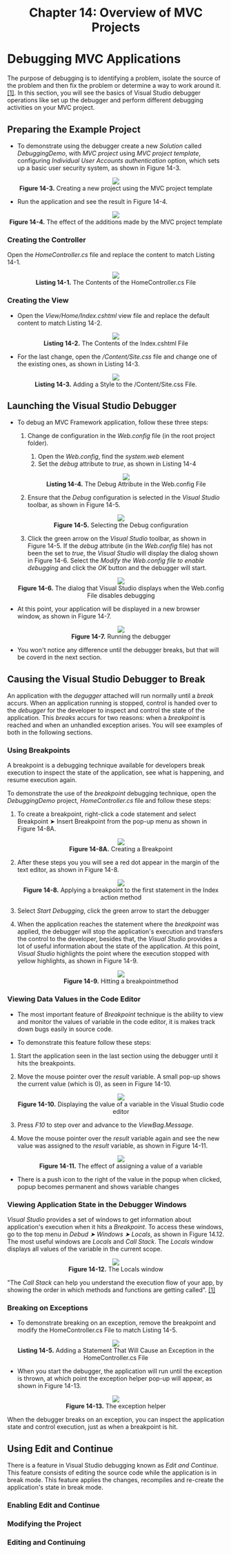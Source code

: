 <h1 align="center">
    Chapter 14: Overview of MVC Projects
</h1>

# Debugging MVC Applications
The purpose of debugging is to identifying a problem, isolate the source of the problem and then fix the problem or determine a way to work around it. [[1]](https://www.techtarget.com/searchsoftwarequality/definition/debugging). In this section, you will see the basics of Visual Studio debugger operations like set up the debugger and perform different debugging activities on your MVC project.

## Preparing the Example Project
* To demonstrate using the debugger create a new *Solution* called *DebuggingDemo*, with *MVC project* using *MVC project template*, configuring *Individual User Accounts authentication* option, which sets up a basic user security system, as shown in Figure 14-3.  

<p align="center">
    <img src="ch14-Pictures/Figure 14-3.png" /><br />
    <b>Figure 14-3.</b> Creating a new project using the MVC project template
</p>  

* Run the application and see the result in Figure 14-4.  

<p align="center">
    <img src="ch14-Pictures/Figure 14-4.png" /><br />
    <b>Figure 14-4.</b> The effect of the additions made by the MVC project template
</p>  

### Creating the Controller
Open the *HomeController.cs* file and replace the content to match Listing 14-1.  

<p align="center">
    <img src="ch14-Pictures/Listing 14-1.png" /><br />
    <b>Listing 14-1.</b> The Contents of the HomeController.cs File
</p>  

### Creating the View
* Open the *View/Home/Index.cshtml* view file and replace the default content to match Listing 14-2.  

<p align="center">
    <img src="ch14-Pictures/Listing 14-2.png" /><br />
    <b>Listing 14-2.</b> The Contents of the Index.cshtml File
</p>  

* For the last change, open the */Content/Site.css* file and change one of the existing ones, as shown in Listing 14-3.  

<p align="center">
    <img src="ch14-Pictures/Listing 14-3.png" /><br />
    <b>Listing 14-3.</b> Adding a Style to the /Content/Site.css File.
</p>  

## Launching the Visual Studio Debugger
* To debug an MVC Framework application, follow these three steps:
    1. Change de configuration in the *Web.config* file (in the root project folder).
        1. Open the *Web.config*, find the *system.web* element
        2. Set the *debug* attribute to *true*, as shown in Listing 14-4
        <p align="center">
            <img src="ch14-Pictures/Listing 14-4.png" /><br />
            <b>Listing 14-4.</b> The Debug Attribute in the Web.config File
        </p>  

    2. Ensure that the *Debug* configuration is selected in the *Visual Studio* toolbar, as shown in Figure 14-5.
    <p align="center">
        <img src="ch14-Pictures/Figure 14-5.png" /><br />
        <b>Figure 14-5.</b> Selecting the Debug configuration
    </p>

    3. Click the green arrow on the *Visual Studio* toolbar, as shown in Figure 14-5. If the *debug* attribute (in the *Web.config* file) has not been the set to *true*, the *Visual Studio* will display the dialog shown in Figure 14-6. Select the *Modify the Web.config file to enable debugging* and click the *OK* button and the debugger will start.
    <p align="center">
        <img src="ch14-Pictures/Figure 14-6.png" /><br />
        <b>Figure 14-6.</b> The dialog that Visual Studio displays when the Web.config File disables debugging
    </p>  

* At this point, your application will be displayed in a new browser window, as shown in Figure 14-7.  
    <p align="center">
        <img src="ch14-Pictures/Figure 14-7.png" /><br />
        <b>Figure 14-7.</b> Running the debugger
    </p>  

* You won't notice any difference until the debugger breaks, but that will be coverd in the next section.

## Causing the Visual Studio Debugger to Break
An application with the *degugger* attached will run normally until a *break* accurs. When an application running is stopped, control is handed over to the *debugger* for the developer to inspect and control the state of the application. This *breaks* accurs for two reasons: when a *breakpoint* is reached and when an unhandled exception arises. You will see examples of both in the following sections. 

### Using Breakpoints 
A breakpoint is a debugging technique available for developers break execution to inspect the state of the application, see what is happening, and resume execution again.  

To demonstrate the use of the *breakpoint* debugging technique, open the *DebuggingDemo* project, *HomeController.cs* file and follow these steps:
1. To create a breakpoint, right-click a code statement and select Breakpoint ➤ Insert Breakpoint from the pop-up menu as shown in Figure 14-8A. 
    <p align="center">
        <img src="ch14-Pictures/Figure 14-8A.png" /><br />
        <b>Figure 14-8A.</b> Creating a Breakpoint
    </p>

2. After these steps you you will see a red dot appear in the margin of the text editor, as shown in Figure 14-8.
    <p align="center">
        <img src="ch14-Pictures/Figure 14-8.png" /><br />
        <b>Figure 14-8.</b> Applying a breakpoint to the first statement in the Index action method
    </p>

3. Select *Start Debugging*, click the green arrow to start the debugger

4. When the application reaches the statement where the *breakpoint* was applied, the debugger will stop the application's execution and transfers the control to the developer, besides that, the *Visual Studio* provides a lot of useful information about the state of the application. At this point, *Visual Studio* highlights the point where the execution stopped with yellow highlights, as shown in Figure 14-9. 
    <p align="center">
        <img src="ch14-Pictures/Figure 14-9.png" /><br />
        <b>Figure 14-9.</b> Hitting a breakpointmethod
    </p>

### Viewing Data Values in the Code Editor
* The most important feature of *Breakpoint* technique is the ability to view and monitor the values of variable in the code editor, it is makes track down bugs easily in source code.  

* To demonstrate this feature follow these steps:
1. Start the application seen in the last section using the debugger until it hits the breakpoints.  

2. Move the mouse pointer over the *result* variable. A small pop-up shows the current value (which is 0), as seen in Figure 14-10.
    <p align="center">
        <img src="ch14-Pictures/Figure 14-10.png" /><br />
        <b>Figure 14-10.</b> Displaying the value of a variable in the Visual Studio code editor
    </p>

3. Press *F10* to step over and advance to the *ViewBag.Message*. 

4. Move the mouse pointer over the *result* variable again and see the new value was assigned to the *result* variable, as shown in Figure 14-11.
    <p align="center">
        <img src="ch14-Pictures/Figure 14-11.png" /><br />
        <b>Figure 14-11.</b> The effect of assigning a value of a variable
    </p>

* There is a push icon to the right of the value in the popup when clicked, popup becomes permanent and shows variable changes

### Viewing Application State in the Debugger Windows
*Visual Studio* provides a set of windows to get information about application's execution when it hits a *Breakpoint*. To access these windows, go to the top menu in *Debud ➤ Windows ➤ Locals*, as shown in Figure 14.12. The most useful windows are *Locals* and *Call Stack*. The *Locals* window displays all values of the variable in the current scope.
    <p align="center">
        <img src="ch14-Pictures/Figure 14-12.png" /><br />
        <b>Figure 14-12.</b> The Locals window
    </p>  

"The *Call Stack* can help you understand the execution flow of your app, by showing the order in which methods and functions are getting called". [[1]](https://learn.microsoft.com/en-us/visualstudio/get-started/csharp/tutorial-debugger?view=vs-2022)  

### Breaking on Exceptions
* To demonstrate breaking on an exception, remove the breakpoint and modify the HomeController.cs File to match Listing 14-5.
<p align="center">
    <img src="ch14-Pictures/Listing 14-5.png" /><br />
    <b>Listing 14-5.</b> Adding a Statement That Will Cause an Exception in the HomeController.cs File
</p>  

* When you start the debugger, the application will run until the exception is thrown, at which point the exception helper pop-up will appear, as shown in Figure 14-13.
<p align="center">
    <img src="ch14-Pictures/Figure 14-13.png" /><br />
    <b>Figure 14-13.</b> The exception helper
</p>  

When the debugger breaks on an exception, you can inspect the application state and control execution, just as when a breakpoint is hit.  

## Using Edit and Continue
There is a feature in Visual Studio debugging known as *Edit and Continue*. This feature consists of editing the source code while the application is in break mode. This feature applies the changes, recompiles and re-create the application's state in break mode.  

### Enabling Edit and Continue
<!--
Chapter 14: Overview of MVC Projects
    # Debugging MVC Applications 
        ## Using Edit and Continue (363-366)
            ### Enabling Edit and Continue
-->

### Modifying the Project
### Editing and Continuing